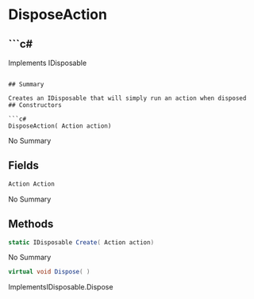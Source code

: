 # DisposeAction

## ```c#
Implements IDisposable
```

## Summary

Creates an IDisposable that will simply run an action when disposed
## Constructors

```c#
DisposeAction( Action action) 
```
No Summary
## Fields

```c#
Action Action
```
No Summary
## Methods

```c#
static IDisposable Create( Action action) 
```
No Summary
```c#
virtual void Dispose( ) 
```
ImplementsIDisposable.Dispose

